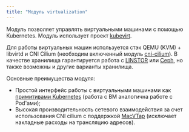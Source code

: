 ```yaml
---
title: "Модуль virtualization"
---
```


Модуль позволяет управлять виртуальными машинами с помощью Kubernetes. Модуль использует проект [kubevirt](https://github.com/kubevirt/kubevirt).

Для работы виртуальных машин используется стэк QEMU (KVM) + libvirtd и CNI Cilium (необходим включенный модуль [cni-cilium](../021-cni-cilium/)). В качестве хранилища гарантируется работа с [LINSTOR](../041-linstor) или [Ceph](../099-ceph-csi/), но также возможны и другие варианты хранилища.

Основные преимущества модуля:
- Простой интерфейс работы с виртуальными машинами как [примитивами Kubernetes](cr.html) (работа с ВМ аналогична работе с Pod'ами);
- Высокая производительность сетевого взаимодействия за счет использования CNI cilium с поддержкой [MacVTap](https://github.com/kvaps/community/blob/macvtap-mode-for-pod-networking/design-proposals/macvtap-mode-for-pod-networking/macvtap-mode-for-pod-networking.md) (исключает накладные расходы на трансляцию адресов).
